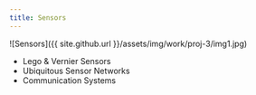 ```yaml
---
title: Sensors
---
```


![Sensors]({{ site.github.url }}/assets/img/work/proj-3/img1.jpg)

* Lego & Vernier Sensors
* Ubiquitous Sensor Networks
* Communication Systems
